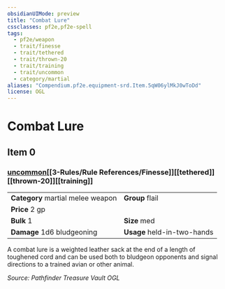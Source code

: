 ```yaml
---
obsidianUIMode: preview
title: "Combat Lure"
cssclasses: pf2e,pf2e-spell
tags:
  - pf2e/weapon
  - trait/finesse
  - trait/tethered
  - trait/thrown-20
  - trait/training
  - trait/uncommon
  - category/martial
aliases: "Compendium.pf2e.equipment-srd.Item.5qW06ylMkJ0wToDd"
license: OGL
---
```

# Combat Lure
## Item 0
### [uncommon](uncommon.md "Uncommon Rarity Trait")[[3-Rules/Rule References/Finesse]][[tethered]][[thrown-20]][[training]]

|  |  |
| -- | -- |
| **Category** martial melee weapon | **Group** flail |
| **Price** 2 gp |  |
| **Bulk** 1 | **Size** med |
| **Damage** 1d6 bludgeoning  | **Usage** held-in-two-hands |



A combat lure is a weighted leather sack at the end of a length of toughened cord and can be used both to bludgeon opponents and signal directions to a trained avian or other animal.

*Source: Pathfinder Treasure Vault*
*OGL*
